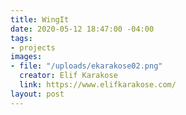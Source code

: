 ```yaml
---
title: WingIt
date: 2020-05-12 18:47:00 -04:00
tags:
- projects
images:
- file: "/uploads/ekarakose02.png"
  creator: Elif Karakose
  link: https://www.elifkarakose.com/
layout: post
---
```


